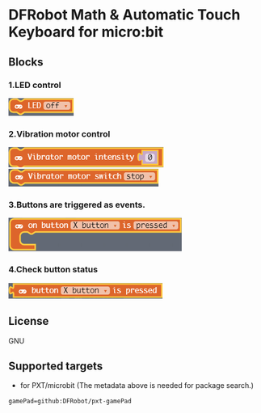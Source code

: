 # DFRobot Math & Automatic Touch Keyboard for micro:bit

## Blocks

### 1.LED control
![image](https://github.com/DFRobot/pxt-gamePad/blob/master/image/1.png)

### 2.Vibration motor control
![image](https://github.com/DFRobot/pxt-gamePad/blob/master/image/2.png)<br>
![image](https://github.com/DFRobot/pxt-gamePad/blob/master/image/3.png)

### 3.Buttons are triggered as events.
![image](https://github.com/DFRobot/pxt-gamePad/blob/master/image/4.png)

### 4.Check button status
![image](https://github.com/DFRobot/pxt-gamePad/blob/master/image/5.png)


## License

GNU

## Supported targets

* for PXT/microbit
(The metadata above is needed for package search.)
```package
gamePad=github:DFRobot/pxt-gamePad
```
